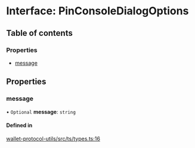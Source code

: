 # Interface: PinConsoleDialogOptions

## Table of contents

### Properties

- [message](PinConsoleDialogOptions.md#message)

## Properties

### message

• `Optional` **message**: `string`

#### Defined in

[wallet-protocol-utils/src/ts/types.ts:16](https://gitlab.com/i3-market/code/wp3/t3.2/i3m-wallet-monorepo/-/blob/733c681/packages/wallet-protocol-utils/src/ts/types.ts#L16)
